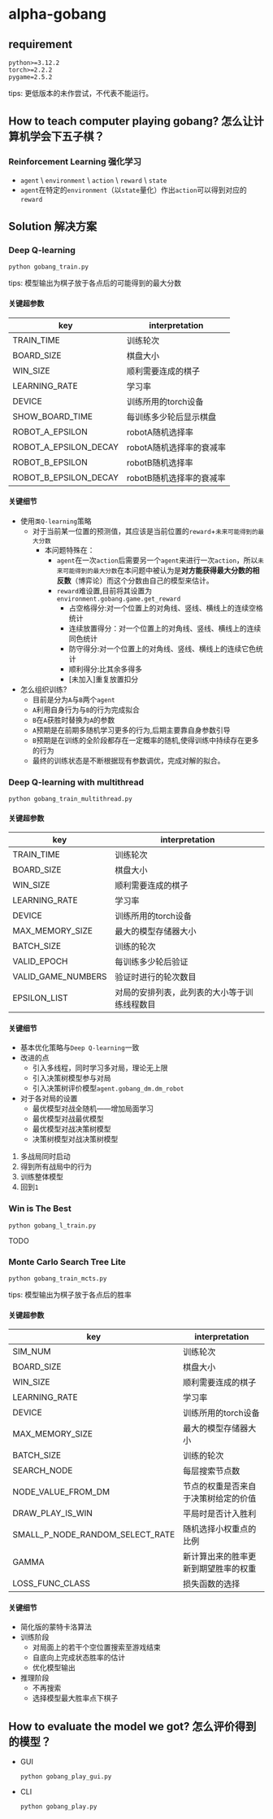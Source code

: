 # alpha-gobang

## requirement

```
python>=3.12.2
torch>=2.2.2
pygame=2.5.2
```
tips: 更低版本的未作尝试，不代表不能运行。

## How to teach computer playing gobang? 怎么让计算机学会下五子棋？

### Reinforcement Learning 强化学习

* `agent` \ `environment` \ `action` \ `reward` \ `state`
* `agent`在特定的`environment`（以`state`量化）作出`action`可以得到对应的`reward`

## Solution 解决方案

### Deep Q-learning

```
python gobang_train.py
```
tips: 模型输出为棋子放于各点后的可能得到的最大分数

#### 关键超参数

| key                   | interpretation  |
|-----------------------|-----------------|
| TRAIN_TIME            | 训练轮次            |
| BOARD_SIZE            | 棋盘大小            |
| WIN_SIZE              | 顺利需要连成的棋子       |
| LEARNING_RATE         | 学习率             |
| DEVICE                | 训练所用的torch设备    |
| SHOW_BOARD_TIME       | 每训练多少轮后显示棋盘     |
| ROBOT_A_EPSILON       | robotA随机选择率     |
| ROBOT_A_EPSILON_DECAY | robotA随机选择率的衰减率 |
| ROBOT_B_EPSILON       | robotB随机选择率     |
| ROBOT_B_EPSILON_DECAY | robotB随机选择率的衰减率 |

#### 关键细节
* 使用`类Q-learning`策略
  * 对于当前某一位置的预测值，其应该是当前位置的`reward`+`未来可能得到的最大分数`
    * 本问题特殊在：
      * `agent`在一次`action`后需要另一个`agent`来进行一次`action`，所以`未来可能得到的最大分数`在本问题中被认为是**对方能获得最大分数的相反数**（博弈论）而这个分数由自己的模型来估计。
      * `reward`难设置,目前将其设置为`environment.gobang.game.get_reward`
        * 占空格得分:对一个位置上的对角线、竖线、横线上的连续空格统计
        * 连续放置得分：对一个位置上的对角线、竖线、横线上的连续同色统计
        * 防守得分:对一个位置上的对角线、竖线、横线上的连续它色统计
        * 顺利得分:比其余多得多
        * [未加入]重复放置扣分
* 怎么组织训练?
  * 目前是分为`A`与`B`两个`agent`
  * `A`利用自身行为与`B`的行为完成拟合
  * `B`在`A`获胜时替换为`A`的参数
  * `A`预期是在前期多随机学习更多的行为,后期主要靠自身参数引导
  * `B`预期是在训练的全阶段都存在一定概率的随机,使得训练中持续存在更多的行为
  * 最终的训练状态是不断根据现有参数调优，完成对解的拟合。

### Deep Q-learning with multithread

```
python gobang_train_multithread.py
```

#### 关键超参数

| key                | interpretation                    |
|--------------------|------------------------|
| TRAIN_TIME         | 训练轮次                   |
| BOARD_SIZE         | 棋盘大小                   |
| WIN_SIZE           | 顺利需要连成的棋子              |
| LEARNING_RATE      | 学习率                    |
| DEVICE             | 训练所用的torch设备           |
| MAX_MEMORY_SIZE    | 最大的模型存储器大小             |
| BATCH_SIZE         | 训练的轮次                  |
| VALID_EPOCH        | 每训练多少轮后验证              |
| VALID_GAME_NUMBERS | 验证时进行的轮次数目             |
| EPSILON_LIST       | 对局的安排列表，此列表的大小等于训练线程数目 |

#### 关键细节
* 基本优化策略与`Deep Q-learning`一致
* 改进的点
  * 引入多线程，同时学习多对局，理论无上限
  * 引入决策树模型参与对局
  * 引入决策树评价模型`agent.gobang_dm.dm_robot`
* 对于各对局的设置
  * 最优模型对战全随机——增加局面学习
  * 最优模型对战最优模型
  * 最优模型对战决策树模型
  * 决策树模型对战决策树模型
1. 多战局同时启动
2. 得到所有战局中的行为
3. 训练整体模型
4. 回到`1`

### Win is The Best

  ```
  python gobang_l_train.py
  ```

TODO
  
### Monte Carlo Search Tree Lite

  ```
  python gobang_train_mcts.py
  ```

tips: 模型输出为棋子放于各点后的胜率

#### 关键超参数

| key                             | interpretation     |
|---------------------------------|--------------------|
| SIM_NUM                         | 训练轮次               |
| BOARD_SIZE                      | 棋盘大小               |
| WIN_SIZE                        | 顺利需要连成的棋子          |
| LEARNING_RATE                   | 学习率                |
| DEVICE                          | 训练所用的torch设备       |
| MAX_MEMORY_SIZE                 | 最大的模型存储器大小         |
| BATCH_SIZE                      | 训练的轮次              |
| SEARCH_NODE                     | 每层搜索节点数            |
| NODE_VALUE_FROM_DM              | 节点的权重是否来自于决策树给定的价值 |
| DRAW_PLAY_IS_WIN                | 平局时是否计入胜利          |
| SMALL_P_NODE_RANDOM_SELECT_RATE | 随机选择小权重点的比例        |
| GAMMA                           | 新计算出来的胜率更新到期望胜率的权重 |
| LOSS_FUNC_CLASS                 | 损失函数的选择            |

#### 关键细节
* 简化版的蒙特卡洛算法
* 训练阶段
  * 对局面上的若干个空位置搜索至游戏结束
  * 自底向上完成状态胜率的估计
  * 优化模型输出
* 推理阶段
  * 不再搜索
  * 选择模型最大胜率点下棋子

## How to evaluate the model we got? 怎么评价得到的模型？

* GUI
  ```
  python gobang_play_gui.py
  ```

* CLI
  ```
  python gobang_play.py
  ```